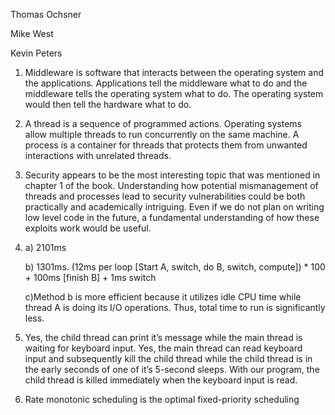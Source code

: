 Thomas Ochsner

Mike West

Kevin Peters

  

1. Middleware is software that interacts between the operating system and the applications. Applications tell the middleware what to do and the middleware tells the operating system what to do. The operating system would then tell the hardware what to do. 
2. A thread is a sequence of programmed actions. Operating systems allow multiple threads to run concurrently on the same machine. A process is a container for threads that protects them from unwanted interactions with unrelated threads. 
3. Security appears to be the most interesting topic that was mentioned in chapter 1 of the book. Understanding how potential mismanagement of threads and processes lead to security vulnerabilities could be both practically and academically intriguing. Even if we do not plan on writing low level code in the future, a fundamental understanding of how these exploits work would be useful. 
4. a) 2101ms 

    b) 1301ms. (12ms per loop [Start A, switch, do B, switch, compute]) * 100 + 100ms [finish B] + 1ms switch

    c)Method b is more efficient because it utilizes idle CPU time while thread A is doing its I/O operations. Thus, total time to run is significantly less.

5. Yes, the child thread can print it’s message while the main thread is waiting for keyboard input. Yes, the main thread can read keyboard input and subsequently kill the child thread while the child thread is in the early seconds of one of it’s 5-second sleeps. With our program, the child thread is killed immediately when the keyboard input is read.
6. Rate monotonic scheduling is the optimal fixed-priority scheduling